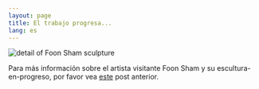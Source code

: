 ```yaml
---
layout: page
title: El trabajo progresa...
lang: es
---
```


![detail of Foon Sham sculpture]({{site_url}}/images/20160602_1.jpg)


Para más información sobre el artista visitante Foon Sham y su escultura-en-progreso, por favor vea <a href="http://mtcharte.net/2016/04/19/Visiting-Artist-Foon-Sham/">este</a> post anterior.
